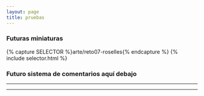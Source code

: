 ```yaml
---
layout: page
title: pruebas
---
```


### Futuras miniaturas

<div>
{% capture SELECTOR %}arte/reto07-roselles{% endcapture %}
{% include selector.html %}
</div>

### Futuro sistema de comentarios aquí debajo

<hr/>
<script defer src="https://commento.pinturitas.com:8080/js/commento.js"></script>
<div id="commento"></div>
<hr/>

